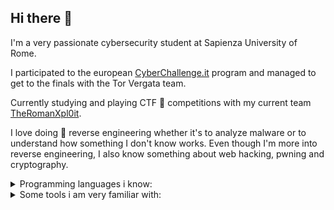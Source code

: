 ## Hi there 👋
I'm a very passionate cybersecurity student at Sapienza University of Rome.

I participated to the european [CyberChallenge.it](https://cyberchallenge.it/) program and managed to get to the finals with the Tor Vergata team.

Currently studying and playing CTF :triangular_flag_on_post: competitions with my current team [TheRomanXpl0it](https://theromanxpl0.it/about.html).

I love doing :red_circle: reverse engineering whether it's to analyze malware or to understand how something I don't know works.
Even though I'm more into reverse engineering, I also know something about web hacking, pwning and cryptography.

<details>
<summary>Programming languages i know:</summary>
  
  - Python
  - C
  - SQL
  - Java
  - Javascript
  - Haskell

</details>

<details>
<summary>Some tools i am very familiar with:</summary>

  - IDA debugger
  - Ghidra
  - GnuDebugger
  - pwntools
  - burpsuite
  - hashcat

</details>

<!--
**zBION1C/zBION1C** is a ✨ _special_ ✨ repository because its `README.md` (this file) appears on your GitHub profile.

Here are some ideas to get you started:

- 🔭 I’m currently working on ...
- 🌱 I’m currently learning ...
- 👯 I’m looking to collaborate on ...
- 🤔 I’m looking for help with ...
- 💬 Ask me about ...
- 📫 How to reach me: ...
- 😄 Pronouns: ...
- ⚡ Fun fact: ...
-->
